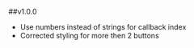 ##v1.0.0

- Use numbers instead of strings for callback index
- Corrected styling for more then 2 buttons